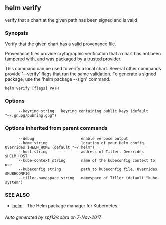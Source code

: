 ## helm verify

verify that a chart at the given path has been signed and is valid

### Synopsis



Verify that the given chart has a valid provenance file.

Provenance files provide crytographic verification that a chart has not been
tampered with, and was packaged by a trusted provider.

This command can be used to verify a local chart. Several other commands provide
'--verify' flags that run the same validation. To generate a signed package, use
the 'helm package --sign' command.


```
helm verify [flags] PATH
```

### Options

```
      --keyring string   keyring containing public keys (default "~/.gnupg/pubring.gpg")
```

### Options inherited from parent commands

```
      --debug                     enable verbose output
      --home string               location of your Helm config. Overrides $HELM_HOME (default "~/.helm")
      --host string               address of Tiller. Overrides $HELM_HOST
      --kube-context string       name of the kubeconfig context to use
      --kubeconfig string         path to kubeconfig file. Overrides $KUBECONFIG
      --tiller-namespace string   namespace of Tiller (default "kube-system")
```

### SEE ALSO
* [helm](helm.md)	 - The Helm package manager for Kubernetes.

###### Auto generated by spf13/cobra on 7-Nov-2017
